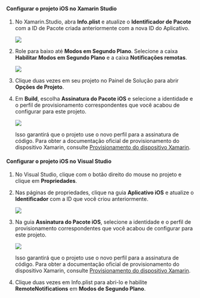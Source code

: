 #### <a name="configure-the-ios-project-in-xamarin-studio"></a>Configurar o projeto iOS no Xamarin Studio
1. No Xamarin.Studio, abra **Info.plist** e atualize o **Identificador de Pacote** com a ID de Pacote criada anteriormente com a nova ID do Aplicativo.

    ![](./media/app-service-mobile-xamarin-ios-configure-project/mobile-services-ios-push-21.png)
2. Role para baixo até **Modos em Segundo Plano**. Selecione a caixa **Habilitar Modos em Segundo Plano** e a caixa **Notificações remotas**.

    ![](./media/app-service-mobile-xamarin-ios-configure-project/mobile-services-ios-push-22.png)
3. Clique duas vezes em seu projeto no Painel de Solução para abrir **Opções de Projeto**.
4. Em **Build**, escolha **Assinatura do Pacote iOS** e selecione a identidade e o perfil de provisionamento correspondentes que você acabou de configurar para este projeto.

   ![](./media/app-service-mobile-xamarin-ios-configure-project/mobile-services-ios-push-20.png)

   Isso garantirá que o projeto use o novo perfil para a assinatura de código. Para obter a documentação oficial de provisionamento do dispositivo Xamarin, consulte [Provisionamento do dispositivo Xamarin].

#### <a name="configure-the-ios-project-in-visual-studio"></a>Configurar o projeto iOS no Visual Studio
1. No Visual Studio, clique com o botão direito do mouse no projeto e clique em **Propriedades**.
2. Nas páginas de propriedades, clique na guia **Aplicativo iOS** e atualize o **Identificador** com a ID que você criou anteriormente.

    ![](./media/app-service-mobile-xamarin-ios-configure-project/mobile-services-ios-push-23.png)
3. Na guia **Assinatura do Pacote iOS**, selecione a identidade e o perfil de provisionamento correspondentes que você acabou de configurar para este projeto.

    ![](./media/app-service-mobile-xamarin-ios-configure-project/mobile-services-ios-push-24.png)

    Isso garantirá que o projeto use o novo perfil para a assinatura de código. Para obter a documentação oficial de provisionamento do dispositivo Xamarin, consulte [Provisionamento do dispositivo Xamarin].
4. Clique duas vezes em Info.plist para abri-lo e habilite **RemoteNotifications** em **Modos de Segundo Plano**.

[Provisionamento do dispositivo Xamarin]: http://developer.xamarin.com/guides/ios/getting_started/installation/device_provisioning/
